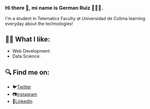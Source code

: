 ### Hi there 👋, mi name is German Ruiz 🧑🏻‍💻.

I'm a student in Telematics Faculty at Universidad de Colima learning everyday about the technologies!

## ✍🏼 What I like:
- Web Development.
- Data Science.
## 🔍 Find me on: 
- 🐦[Twitter](https://twitter.com/germanruzca)
- 📷[Instagram](https://www.instagram.com/germanruzca/)
- 🤝[LinkedIn](https://www.linkedin.com/in/germanruzca/)
